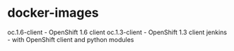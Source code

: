 # docker-images
oc.1.6-client - OpenShift 1.6 client
oc.1.3-client - OpenShift 1.3 client
jenkins - with OpenShift client and python modules
